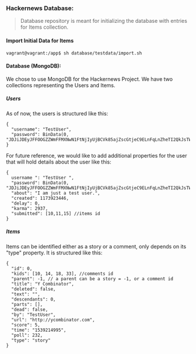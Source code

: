 ### Hackernews Database:
> Database repository is meant for initializing the database with entries for Items collection.

#### Import Initial Data for Items
```
vagrant@vagrant:/app$ sh database/testdata/import.sh
```
#### Database (MongoDB):
We chose to use MongoDB for the Hackernews Project. We have two collections representing the Users and Items.

##### Users
As of now, the users is structured like this:

```
{
  "username": "TestUser",
  "password": BinData(0, "JDJiJDEyJFFOOGZZWmFFMXNwN1FtNjIyUjBCVk85ajZscGtjeC9ELnFqLnZheTI2QkJsTWFMdm9jZTYy")
}
```

For future reference, we would like to add additional properties for the user that will hold details about the user like this:

```
{
  username ": "TestUser ",
  "password": BinData(0, "JDJiJDEyJFFOOGZZWmFFMXNwN1FtNjIyUjBCVk85ajZscGtjeC9ELnFqLnZheTI2QkJsTWFMdm9jZTYy")
  "about": "I am just a test user.",
  "created": 1173923446,
  "delay": 0,
  "karma": 2937,
  "submitted": [10,11,15] //items id
}
```

##### Items
Items can be identified either as a story or a comment, only depends on its "type" property. It is structured like this:

```
{
  "id": 0,
  "kids": [10, 14, 18, 33], //comments id
  "parent": -1, // a parent can be a story = -1, or a comment id
  "title": "Y Combinator",
  "deleted": false,
  "text": "",
  "descendants": 0,
  "parts": [],
  "dead": false,
  "by": "TestUser",
  "url": "http://ycombinator.com",
  "score": 5,
  "time": "1539214995",
  "poll": 232,
  "type": "story"
}
```
